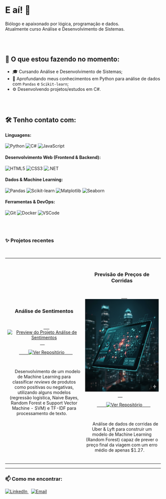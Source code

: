 
# E aí! 👋

<p align="left">
  Biólogo e apaixonado por lógica, programação e dados.<br>
  Atualmente curso Análise e Desenvolvimento de Sistemas.
</p>

<br> <br>

## 🚀 O que estou fazendo no momento:

* 🎓 Cursando Análise e Desenvolvimento de Sistemas;
* 🧠 Aprofundando meus conhecimentos em Python para análise de dados com `Pandas` e `Scikit-learn`;
* ⚙️ Desenvolvendo projetos/estudos em C#.


<br> <br>


## 🛠️ Tenho contato com:

#### Linguagens:
<p>
  <img src="https://img.shields.io/badge/Python-3776AB?style=for-the-badge&logo=python&logoColor=white" alt="Python">
  <img src="https://img.shields.io/badge/C%23-239120?style=for-the-badge&logo=c-sharp&logoColor=white" alt="C#">
  <img src="https://img.shields.io/badge/JavaScript-F7DF1E?style=for-the-badge&logo=javascript&logoColor=black" alt="JavaScript">
</p>

#### Desenvolvimento Web (Frontend & Backend):
<p>
  <img src="https://img.shields.io/badge/HTML5-E34F26?style=for-the-badge&logo=html5&logoColor=white" alt="HTML5">
  <img src="https://img.shields.io/badge/CSS3-1572B6?style=for-the-badge&logo=css3&logoColor=white" alt="CSS3">
  <img src="https://img.shields.io/badge/.NET-512BD4?style=for-the-badge&logo=dotnet&logoColor=white" alt=".NET">
</p>

#### Dados & Machine Learning:
<p>
  <img src="https://img.shields.io/badge/Pandas-150458?style=for-the-badge&logo=pandas&logoColor=white" alt="Pandas">
  <img src="https://img.shields.io/badge/scikit_learn-F7931E?style=for-the-badge&logo=scikit-learn&logoColor=white" alt="Scikit-learn">
  <img src="https://img.shields.io/badge/Matplotlib-grey?style=for-the-badge&logo=matplotlib&logoColor=white" alt="Matplotlib">
  <img src="https://img.shields.io/badge/Seaborn-3776AB?style=for-the-badge&logo=seaborn&logoColor=white" alt="Seaborn">
</p>

#### Ferramentas & DevOps:
<p>
  <img src="https://img.shields.io/badge/GIT-E44C30?style=for-the-badge&logo=git&logoColor=white" alt="Git">
  <img src="https://img.shields.io/badge/Docker-2496ED?style=for-the-badge&logo=docker&logoColor=white" alt="Docker">
  <img src="https://img.shields.io/badge/Visual_Studio_Code-0078D4?style=for-the-badge&logo=visual%20studio%20code&logoColor=white" alt="VSCode">
</p>

<br> <br>

### ✨ Projetos recentes

<table>
  <tr>
    <td width="50%">
  <h3 align="center">Análise de Sentimentos</h3>
  <div align="center">
    <a href="https://github.com/jampani1/from-data-to-feelings" target="_blank">
      <img src="https://github.com/jampani1/from-data-to-feelings/blob/main/img/capa_review.png?raw=true" width="400" height="300" alt="Preview do Projeto Análise de Sentimentos">
    </a>
    <p>
      <a href="https://github.com/jampani1/from-data-to-feelings" target="_blank">
        <img src="https://img.shields.io/badge/Ver%20Repositório-303030?style=for-the-badge&logo=github&logoColor=white" alt="Ver Repositório">
      </a>
    </p>
    <p>
      Desenvolvimento de um modelo de Machine Learning para classificar <i>reviews</i> de produtos como positivas ou negativas, utilizando alguns modelos (regressão logística, Naive Bayes, Random Forest e Support Vector Machine - SVM) e TF-IDF para processamento de texto.
    </p>
  </div>
</td>
<td width="50%">
  <h3 align="center">Previsão de Preços de Corridas</h3>
  <div align="center">
    <a href="https://github.com/jampani1/ride-price-engine" target="_blank">
      <img src="https://github.com/jampani1/ride-price-engine/blob/main/imgs/capa_ride.png?raw=true" width="400" height="300" alt="Preview do Projeto de Previsão de Preços">
    </a>
    <p>
      <a href="https://github.com/jampani1/ride-price-engine" target="_blank">
        <img src="https://img.shields.io/badge/Ver%20Repositório-303030?style=for-the-badge&logo=github&logoColor=white" alt="Ver Repositório">
      </a>
    </p>
    <p>
      Análise de dados de corridas de Uber & Lyft para construir um modelo de Machine Learning (Random Forest) capaz de prever o preço final da viagem com um erro médio de apenas $1.27.
    </p>
  </div>
</td>
  </tr>
</table>

---

### 📫 Como me encontrar:

<p>
  <a href="https://www.linkedin.com/in/mauriciojampani" target="_blank">
    <img src="https://img.shields.io/badge/LinkedIn-0077B5?style=for-the-badge&logo=linkedin&logoColor=white" alt="LinkedIn">
  </a>
  &nbsp;
  <a href="mailto:mmjampani13@gmail.com">
    <img src="https://img.shields.io/badge/Email-D14836?style=for-the-badge&logo=gmail&logoColor=white" alt="Email">
  </a>
</p>
